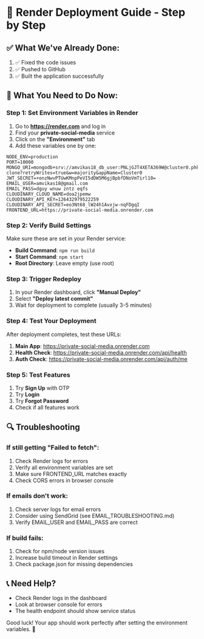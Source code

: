 # 🚀 Render Deployment Guide - Step by Step

## ✅ What We've Already Done:
1. ✅ Fixed the code issues
2. ✅ Pushed to GitHub
3. ✅ Built the application successfully

## 🔧 What You Need to Do Now:

### Step 1: Set Environment Variables in Render
1. Go to **https://render.com** and log in
2. Find your **private-social-media** service
3. Click on the **"Environment"** tab
4. Add these variables one by one:

```
NODE_ENV=production
PORT=10000
MONGO_URI=mongodb+srv://amvikas18_db_user:PNLjGJT4XETA369W@cluster0.phkbyop.mongodb.net/twitter-clone?retryWrites=true&w=majority&appName=Cluster0
JWT_SECRET=+onzNwvPTUwKMnpPeVI5dDW5M6gjBpbfDNoVmTirl10=
EMAIL_USER=amvikas18@gmail.com
EMAIL_PASS=dguy wnuw zntz eqfs
CLOUDINARY_CLOUD_NAME=doa2jpemw
CLOUDINARY_API_KEY=126432979522259
CLOUDINARY_API_SECRET=eo3Nt68_lW24h1Avxjw-nqFDgqI
FRONTEND_URL=https://private-social-media.onrender.com
```

### Step 2: Verify Build Settings
Make sure these are set in your Render service:
- **Build Command**: `npm run build`
- **Start Command**: `npm start`
- **Root Directory**: Leave empty (use root)

### Step 3: Trigger Redeploy
1. In your Render dashboard, click **"Manual Deploy"** 
2. Select **"Deploy latest commit"**
3. Wait for deployment to complete (usually 3-5 minutes)

### Step 4: Test Your Deployment
After deployment completes, test these URLs:

1. **Main App**: https://private-social-media.onrender.com
2. **Health Check**: https://private-social-media.onrender.com/api/health
3. **Auth Check**: https://private-social-media.onrender.com/api/auth/me

### Step 5: Test Features
1. Try **Sign Up** with OTP
2. Try **Login** 
3. Try **Forgot Password**
4. Check if all features work

## 🔍 Troubleshooting

### If still getting "Failed to fetch":
1. Check Render logs for errors
2. Verify all environment variables are set
3. Make sure FRONTEND_URL matches exactly
4. Check CORS errors in browser console

### If emails don't work:
1. Check server logs for email errors
2. Consider using SendGrid (see EMAIL_TROUBLESHOOTING.md)
3. Verify EMAIL_USER and EMAIL_PASS are correct

### If build fails:
1. Check for npm/node version issues
2. Increase build timeout in Render settings
3. Check package.json for missing dependencies

## 📞 Need Help?
- Check Render logs in the dashboard
- Look at browser console for errors
- The health endpoint should show service status

Good luck! Your app should work perfectly after setting the environment variables. 🎉
